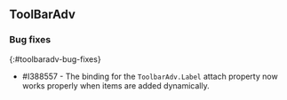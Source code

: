 ## ToolBarAdv

### Bug fixes
{:#toolbaradv-bug-fixes}

* \#I388557 - The binding for the `ToolbarAdv.Label` attach property now works properly when items are added dynamically.